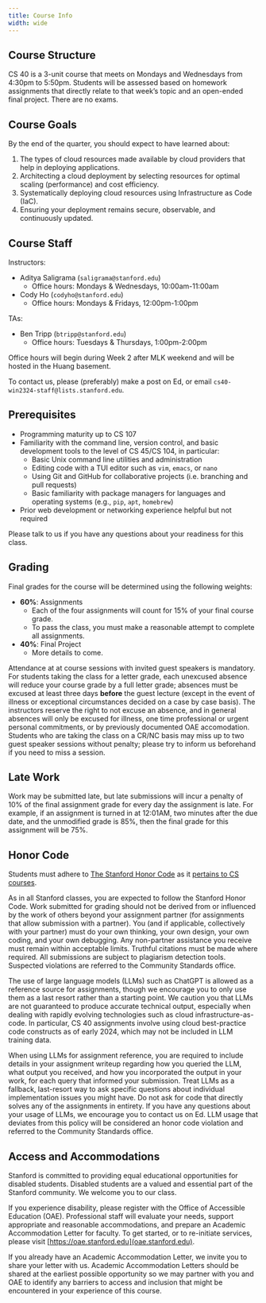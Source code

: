 ```yaml
---
title: Course Info
width: wide
---
```


## Course Structure

CS 40 is a 3-unit course that meets on Mondays and Wednesdays from 4:30pm to 5:50pm. Students will be assessed based on homework assignments that directly relate to that week’s topic and an open-ended final project. There are no exams.

## Course Goals

By the end of the quarter, you should expect to have learned about:

1. The types of cloud resources made available by cloud providers that help in deploying applications.
2. Architecting a cloud deployment by selecting resources for optimal scaling (performance) and cost efficiency.
3. Systematically deploying cloud resources using Infrastructure as Code (IaC).
4. Ensuring your deployment remains secure, observable, and continuously updated.

## Course Staff

Instructors:

* Aditya Saligrama (`saligrama@stanford.edu`)
  - Office hours: Mondays & Wednesdays, 10:00am-11:00am
* Cody Ho (`codyho@stanford.edu`)
  - Office hours: Mondays & Fridays, 12:00pm-1:00pm

TAs:

* Ben Tripp (`btripp@stanford.edu`)
  - Office hours: Tuesdays & Thursdays, 1:00pm-2:00pm

Office hours will begin during Week 2 after MLK weekend and will be hosted in the Huang basement.

To contact us, please (preferably) make a post on Ed, or email `cs40-win2324-staff@lists.stanford.edu`.

## Prerequisites

* Programming maturity up to CS 107
* Familiarity with the command line, version control, and basic development tools to the level of CS 45/CS 104, in particular:
  - Basic Unix command line utilities and administration
  - Editing code with a TUI editor such as `vim`, `emacs`, or `nano`
  - Using Git and GitHub for collaborative projects (i.e. branching and pull requests)
  - Basic familiarity with package managers for languages and operating systems (e.g., `pip`, `apt`, `homebrew`)
* Prior web development or networking experience helpful but not required

Please talk to us if you have any questions about your readiness for this class.

## Grading

Final grades for the course will be determined using the following weights:

* **60%**: Assignments
  - Each of the four assignments will count for 15% of your final course grade.
  - To pass the class, you must make a reasonable attempt to complete all assignments.
* **40%**: Final Project
  - More details to come.

Attendance at at course sessions with invited guest speakers is mandatory. For students taking the class for a letter grade, each unexcused absence will reduce your course grade by a full letter grade; absences must be excused at least three days **before** the guest lecture (except in the event of illness or exceptional circumstances decided on a case by case basis).  The instructors reserve the right to not excuse an absence, and in general absences will only be excused for illness, one time professional or urgent personal commitments, or by previously documented OAE accomodation.  Students who are taking the class on a CR/NC basis may miss up to two guest speaker sessions without penalty; please try to inform us beforehand if you need to miss a session.

## Late Work

Work may be submitted late, but late submissions will incur a penalty of 10% of the final assignment grade for every day the assignment is late.  For example, if an assignment is turned in at 12:01AM, two minutes after the due date, and the unmodified grade is 85%, then the final grade for this assignment will be 75%.

## Honor Code

Students must adhere to [The Stanford Honor Code](https://communitystandards.stanford.edu/policies-and-guidance/honor-code) as it [pertains to CS courses](http://web.stanford.edu/class/archive/cs/cs106b/cs106b.1164/handouts/honor-code.pdf).

As in all Stanford classes, you are expected to follow the Stanford Honor Code. Work submitted for grading should not be derived from or influenced by the work of others beyond your assignment partner (for assignments that allow submission with a partner). You (and if applicable, collectively with your partner) must do your own thinking, your own design, your own coding, and your own debugging. Any non-partner assistance you receive must remain within acceptable limits. Truthful citations must be made where required. All submissions are subject to plagiarism detection tools. Suspected violations are referred to the Community Standards office.

The use of large language models (LLMs) such as ChatGPT is allowed as a reference source for assignments, though we encourage you to only use them as a last resort rather than a starting point. We caution you that LLMs are not guaranteed to produce accurate technical output, especially when dealing with rapidly evolving technologies such as cloud infrastructure-as-code. In particular, CS 40 assignments involve using cloud best-practice code constructs as of early 2024, which may not be included in LLM training data.

When using LLMs for assignment reference, you are required to include details in your assignment writeup regarding how you queried the LLM, what output you received, and how you incorporated the output in your work, for each query that informed your submission. Treat LLMs as a fallback, last-resort way to ask specific questions about individual implementation issues you might have. Do not ask for code that directly solves any of the assignments in entirety. If you have any questions about your usage of LLMs, we encourage you to contact us on Ed. LLM usage that deviates from this policy will be considered an honor code violation and referred to the Community Standards office.

## Access and Accommodations

Stanford is committed to providing equal educational opportunities for disabled students. Disabled students are a valued and essential part of the Stanford community. We welcome you to our class.

If you experience disability, please register with the Office of Accessible Education (OAE). Professional staff will evaluate your needs, support appropriate and reasonable accommodations, and prepare an Academic Accommodation Letter for faculty. To get started, or to re-initiate services, please visit [https://oae.stanford.edu](oae.stanford.edu).

If you already have an Academic Accommodation Letter, we invite you to share your letter with us. Academic Accommodation Letters should be shared at the earliest possible opportunity so we may partner with you and OAE to identify any barriers to access and inclusion that might be encountered in your experience of this course.
